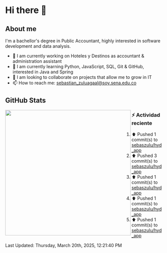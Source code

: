 # Hi there 👋

## About me

I'm a bachellor's degree in Public Accountant, highly interested in software development and data analysis.

- 💼 I am currently working on Hoteles y Destinos as accountant & administration assistant
- 🌱 I am currently learning Python, JavaScript, SQL, Git & GitHub, interested in Java and Spring
- 👯 I am looking to collaborate on projects that allow me to grow in IT
- 📫 How to reach me: <sebastian_zuluagaal@soy.sena.edu.co>

## GitHub Stats

<img align="left" width="400" src="https://github-readme-stats.vercel.app/api?username=SebasZulu&show_icons=true&theme=radical" />


### :zap: Actividad reciente
<!--RECENT_ACTIVITY:start-->
1. ⬆️ Pushed 1 commit(s) to [sebaszulu/hyd_app](https://github.com/sebaszulu/hyd_app)<br>
2. ⬆️ Pushed 3 commit(s) to [sebaszulu/hyd_app](https://github.com/sebaszulu/hyd_app)<br>
3. ⬆️ Pushed 1 commit(s) to [sebaszulu/hyd_app](https://github.com/sebaszulu/hyd_app)<br>
4. ⬆️ Pushed 1 commit(s) to [sebaszulu/hyd_app](https://github.com/sebaszulu/hyd_app)<br>
5. ⬆️ Pushed 1 commit(s) to [sebaszulu/hyd_app](https://github.com/sebaszulu/hyd_app)<br>
<!--RECENT_ACTIVITY:end-->
<!--RECENT_ACTIVITY:last_update-->
Last Updated: Thursday, March 20th, 2025, 12:21:40 PM
<!--RECENT_ACTIVITY:last_update_end-->
